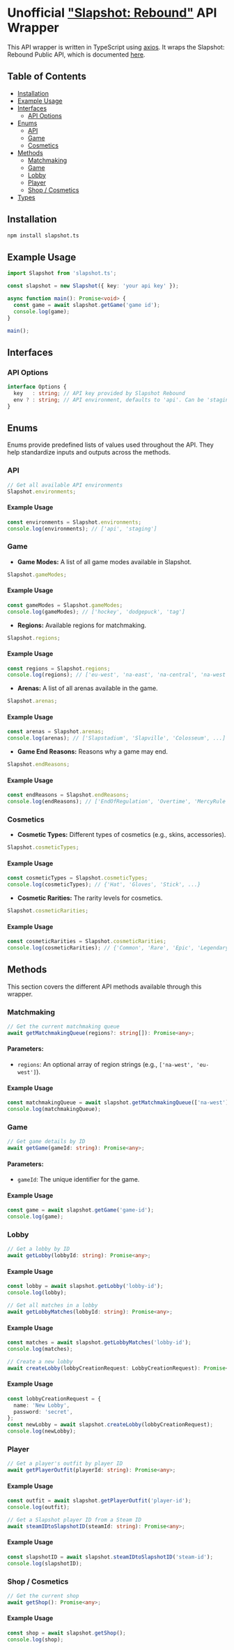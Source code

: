 # Unofficial ["Slapshot: Rebound"](https://slapshot.gg) API Wrapper

This API wrapper is written in TypeScript using [axios](https://axios-http.com).
It wraps the Slapshot: Rebound Public API, which is documented [here](https://oddshot.notion.site/Slapshot-Public-API-7df0c5c0e67246aa941d9c7143e458db).

## Table of Contents

- [Installation](#installation)
- [Example Usage](#example-usage)
- [Interfaces](#interfaces)
  - [API Options](#api-options)
- [Enums](#enums)
  - [API](#api)
  - [Game](#game)
  - [Cosmetics](#cosmetics)
- [Methods](#methods)
  - [Matchmaking](#matchmaking)
  - [Game](#game)
  - [Lobby](#lobby)
  - [Player](#player)
  - [Shop / Cosmetics](#shop--cosmetics)
- [Types](#types)

## Installation

```bash
npm install slapshot.ts
```

## Example Usage

```ts
import Slapshot from 'slapshot.ts';

const slapshot = new Slapshot({ key: 'your api key' });

async function main(): Promise<void> {
  const game = await slapshot.getGame('game id');
  console.log(game);
}

main();
```

## Interfaces

### API Options

```ts
interface Options {
  key   : string; // API key provided by Slapshot Rebound
  env ? : string; // API environment, defaults to 'api'. Can be 'staging'.
}
```

## Enums

Enums provide predefined lists of values used throughout the API. They help standardize inputs and outputs across the methods.

### API

```ts
// Get all available API environments
Slapshot.environments;
```

#### Example Usage

```ts
const environments = Slapshot.environments;
console.log(environments); // ['api', 'staging']
```

### Game

- **Game Modes:** A list of all game modes available in Slapshot.

```ts
Slapshot.gameModes;
```

#### Example Usage

```ts
const gameModes = Slapshot.gameModes;
console.log(gameModes); // ['hockey', 'dodgepuck', 'tag']
```

- **Regions:** Available regions for matchmaking.

```ts
Slapshot.regions;
```

#### Example Usage

```ts
const regions = Slapshot.regions;
console.log(regions); // ['eu-west', 'na-east', 'na-central', 'na-west', 'oce-east']
```

- **Arenas:** A list of all arenas available in the game.

```ts
Slapshot.arenas;
```

#### Example Usage

```ts
const arenas = Slapshot.arenas;
console.log(arenas); // ['Slapstadium', 'Slapville', 'Colosseum', ...]
```

- **Game End Reasons:** Reasons why a game may end.

```ts
Slapshot.endReasons;
```

#### Example Usage

```ts
const endReasons = Slapshot.endReasons;
console.log(endReasons); // ['EndOfRegulation', 'Overtime', 'MercyRule', ...]
```

### Cosmetics

- **Cosmetic Types:** Different types of cosmetics (e.g., skins, accessories).

```ts
Slapshot.cosmeticTypes;
```

#### Example Usage

```ts
const cosmeticTypes = Slapshot.cosmeticTypes;
console.log(cosmeticTypes); // {'Hat', 'Gloves', 'Stick', ...}
```

- **Cosmetic Rarities:** The rarity levels for cosmetics.

```ts
Slapshot.cosmeticRarities;
```

#### Example Usage

```ts
const cosmeticRarities = Slapshot.cosmeticRarities;
console.log(cosmeticRarities); // {'Common', 'Rare', 'Epic', 'Legendary'}
```

## Methods

This section covers the different API methods available through this wrapper.

### Matchmaking

```ts
// Get the current matchmaking queue
await getMatchmakingQueue(regions?: string[]): Promise<any>;
```

#### Parameters:
- `regions`: An optional array of region strings (e.g., `['na-west', 'eu-west']`).

#### Example Usage

```ts
const matchmakingQueue = await slapshot.getMatchmakingQueue(['na-west']);
console.log(matchmakingQueue);
```

### Game

```ts
// Get game details by ID
await getGame(gameId: string): Promise<any>;
```

#### Parameters:
- `gameId`: The unique identifier for the game.

#### Example Usage

```ts
const game = await slapshot.getGame('game-id');
console.log(game);
```

### Lobby

```ts
// Get a lobby by ID
await getLobby(lobbyId: string): Promise<any>;
```

#### Example Usage

```ts
const lobby = await slapshot.getLobby('lobby-id');
console.log(lobby);
```

```ts
// Get all matches in a lobby
await getLobbyMatches(lobbyId: string): Promise<any>;
```

#### Example Usage

```ts
const matches = await slapshot.getLobbyMatches('lobby-id');
console.log(matches);
```

```ts
// Create a new lobby
await createLobby(lobbyCreationRequest: LobbyCreationRequest): Promise<any>;
```

#### Example Usage

```ts
const lobbyCreationRequest = {
  name: 'New Lobby',
  password: 'secret',
};
const newLobby = await slapshot.createLobby(lobbyCreationRequest);
console.log(newLobby);
```

### Player

```ts
// Get a player's outfit by player ID
await getPlayerOutfit(playerId: string): Promise<any>;
```

#### Example Usage

```ts
const outfit = await slapshot.getPlayerOutfit('player-id');
console.log(outfit);
```

```ts
// Get a Slapshot player ID from a Steam ID
await steamIDtoSlapshotID(steamId: string): Promise<any>;
```

#### Example Usage

```ts
const slapshotID = await slapshot.steamIDtoSlapshotID('steam-id');
console.log(slapshotID);
```

### Shop / Cosmetics

```ts
// Get the current shop
await getShop(): Promise<any>;
```

#### Example Usage

```ts
const shop = await slapshot.getShop();
console.log(shop);
```
